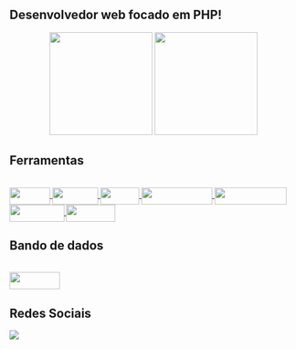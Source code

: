 ## Desenvolvedor web focado em PHP!

<div align="center">
    <img height="180em" src="https://github-readme-stats.vercel.app/api/top-langs/?username=LeonardoGNascimento&layout=compact&langs_count=7&theme=dracula"/>
     <img height="180em" src="https://github-readme-stats.vercel.app/api?username=LeonardoGNascimento&show_icons=true&theme=dracula&include_all_commits=true&count_private=true"/>
</div>
  
## Ferramentas

<div style="display: inline_block"><br>
   <a href="https://www.php.net/docs.php">
       <img align="center" alt="" height="30" width="70.75" src="https://img.shields.io/badge/PHP-9370DB?style=for-the-badge&logo=php&logoColor=white">
    </a>
  <a href="https://developer.mozilla.org/pt-BR/docs/Web/HTML">
      <img align="center" alt="" height="30" width="80" src="https://img.shields.io/badge/HTML-FFA500?style=for-the-badge&logo=html5&logoColor=white">
  </a>
  <a href="https://developer.mozilla.org/pt-BR/docs/Web/CSS">
      <img align="center" alt="" height="30" width="68.75" src="https://img.shields.io/badge/CSS-1E90FF?style=for-the-badge&logo=css3&logoColor=white">
  </a>
  <a href="https://getbootstrap.com/docs/4.1/getting-started/introduction/">
      <img align="center" alt="" height="30" width="123.25" src="https://img.shields.io/badge/bootstrap-9932CC?style=for-the-badge&logo=bootstrap&logoColor=white">
  </a>
  <a href="https://developer.mozilla.org/pt-BR/docs/Web/JavaScript">
      <img align="center" alt="" height="30" width="126.5" src="https://img.shields.io/badge/JavaScript-F7DF1E?style=for-the-badge&logo=javascript&logoColor=black">
  </a>
  <a href="https://api.jquery.com/">
      <img align="center" alt="" height="30" width="95.5" src="https://img.shields.io/badge/Jquery-1E90FF?style=for-the-badge&logo=jquery&logoColor=white">
  </a>
  <a href="https://pt-br.reactjs.org/docs/getting-started.html">
      <img align="center" alt="" height="30" width="85.75" src="https://img.shields.io/badge/React-1E90FF?style=for-the-badge&logo=react&logoColor=white">
  </a>
</div>
  
## Bando de dados
<div style="display: inline_block"><br>
    <img align="center" alt="" height="30" width="88.25" src="https://img.shields.io/badge/mysql-FF8C00?style=for-the-badge&logo=mysql&logoColor=white">
</div>

## Redes Sociais
<div>
  <a href="https://www.linkedin.com/in/leonardo-nascimento-93225717a/" target="_blank">
      <img src="https://img.shields.io/badge/-LinkedIn-%230077B5?style=for-the-badge&logo=linkedin&logoColor=white" target="_blank">
  </a>
</div>

